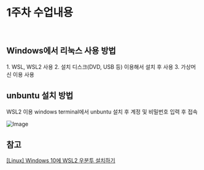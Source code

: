 <h1>1주차 수업내용</h1>
<br>
<h2>Windows에서 리눅스 사용 방법</h2>
1. WSL, WSL2 사용
2. 설치 디스크(DVD, USB 등) 이용해서 설치 후 사용
3. 가상머신 이용 사용
<br>
<h2>unbuntu 설치 방법</h2>
<p>WSL2 이용 windows terminal에서 unbuntu 설치 후 계정 및 비밀번호 입력 후 접속</p>

![Image](https://github.com/user-attachments/assets/539adc61-cae6-408c-a4af-500623040306)
<h2>참고</h2>

[[Linux] Windows 10에 WSL2 우분투 설치하기](https://velog.io/@pikamon/Linux-3)
